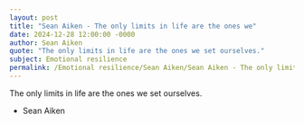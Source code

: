 ```yaml
---
layout: post
title: "Sean Aiken - The only limits in life are the ones we"
date: 2024-12-28 12:00:00 -0000
author: Sean Aiken
quote: "The only limits in life are the ones we set ourselves."
subject: Emotional resilience
permalink: /Emotional resilience/Sean Aiken/Sean Aiken - The only limits in life are the ones we
---
```


The only limits in life are the ones we set ourselves.

- Sean Aiken
